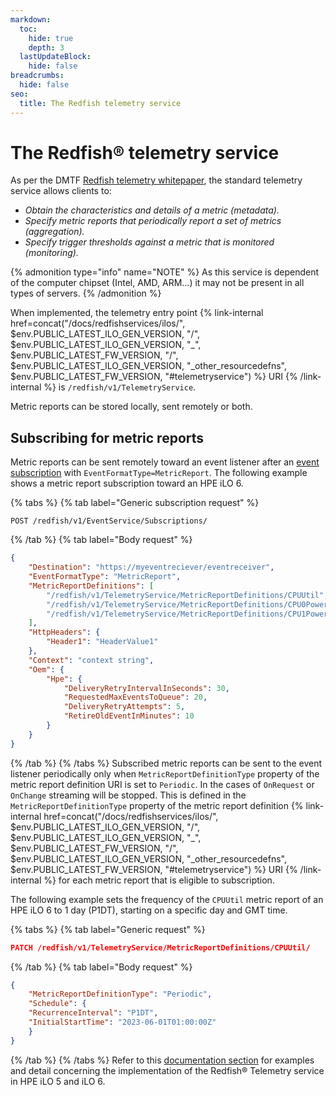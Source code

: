 ```yaml
---
markdown:
  toc:
    hide: true
    depth: 3
  lastUpdateBlock:
    hide: false
breadcrumbs:
  hide: false
seo:
  title: The Redfish telemetry service
---
```


# The Redfish® telemetry service

As per the DMTF
<a href="https://www.dmtf.org/sites/default/files/standards/documents/DSP2051_1.0.1.pdf" target="_blank">Redfish telemetry whitepaper</a>,
the standard telemetry service allows clients to:

- _Obtain the characteristics and details of a metric (metadata)._
- _Specify metric reports that periodically report a set of metrics
  (aggregation)._
- _Specify trigger thresholds against a metric that is monitored (monitoring)._

{% admonition type="info" name="NOTE" %}
As this service is dependent of the computer chipset (Intel, AMD, ARM...)
it may not be present in all types of servers.
{% /admonition %}

When implemented, the telemetry entry point
{% link-internal href=concat("/docs/redfishservices/ilos/", $env.PUBLIC_LATEST_ILO_GEN_VERSION, "/", $env.PUBLIC_LATEST_ILO_GEN_VERSION, "_", $env.PUBLIC_LATEST_FW_VERSION, "/", $env.PUBLIC_LATEST_ILO_GEN_VERSION, "_other_resourcedefns", $env.PUBLIC_LATEST_FW_VERSION, "#telemetryservice") %} URI {% /link-internal %}
is `/redfish/v1/TelemetryService`.

Metric reports can be stored locally, sent remotely or both.

## Subscribing for metric reports

Metric reports can be sent remotely toward an event listener after an
[event subscription](/docs/concepts/redfishevents)
with `EventFormatType=MetricReport`.
The following example shows a metric report subscription toward an HPE iLO 6.

  {% tabs %}
{% tab label="Generic subscription request" %}

```text Generic subscription request
POST /redfish/v1/EventService/Subscriptions/
```
  
  {% /tab %}
{% tab label="Body request" %}

```json Body request
{
    "Destination": "https://myeventreciever/eventreceiver",
    "EventFormatType": "MetricReport",
    "MetricReportDefinitions": [
        "/redfish/v1/TelemetryService/MetricReportDefinitions/CPUUtil",
        "/redfish/v1/TelemetryService/MetricReportDefinitions/CPU0Power",
        "/redfish/v1/TelemetryService/MetricReportDefinitions/CPU1Power"
    ],
    "HttpHeaders": {
        "Header1": "HeaderValue1"
    },
    "Context": "context string",
    "Oem": {
        "Hpe": {
            "DeliveryRetryIntervalInSeconds": 30,
            "RequestedMaxEventsToQueue": 20,
            "DeliveryRetryAttempts": 5,
            "RetireOldEventInMinutes": 10
        }
    }
}
```
  
  {% /tab %}
  {% /tabs %}
Subscribed metric reports can be sent to the event listener periodically
only when `MetricReportDefinitionType` property of the metric report
definition URI is set to `Periodic`. In the cases of `OnRequest` or `OnChange`
streaming will be stopped. This is defined in the `MetricReportDefinitionType`
property of the metric report definition
{% link-internal href=concat("/docs/redfishservices/ilos/", $env.PUBLIC_LATEST_ILO_GEN_VERSION, "/", $env.PUBLIC_LATEST_ILO_GEN_VERSION, "_", $env.PUBLIC_LATEST_FW_VERSION, "/", $env.PUBLIC_LATEST_ILO_GEN_VERSION, "_other_resourcedefns", $env.PUBLIC_LATEST_FW_VERSION, "#telemetryservice") %} URI {% /link-internal %}
for each metric report that is eligible to subscription.

The following example sets the frequency of the `CPUUtil` metric report
of an HPE iLO 6 to 1 day (P1DT), starting on a specific day and GMT time.

  {% tabs %}
 {% tab label="Generic request" %}

 ```json Generic request
PATCH /redfish/v1/TelemetryService/MetricReportDefinitions/CPUUtil/
```
  
  {% /tab %}
{% tab label="Body request" %}

```json Body request
{
    "MetricReportDefinitionType": "Periodic",
    "Schedule": {
    "RecurrenceInterval": "P1DT",
    "InitialStartTime": "2023-06-01T01:00:00Z"
    }
}
```
  
  {% /tab %}
  {% /tabs %}
Refer to this
[documentation section](/docs/redfishServices/ilos/supplementDocuments/iloTelemetryService.md)
for examples and detail concerning the implementation of the
Redfish® Telemetry service in HPE iLO 5 and iLO 6.
